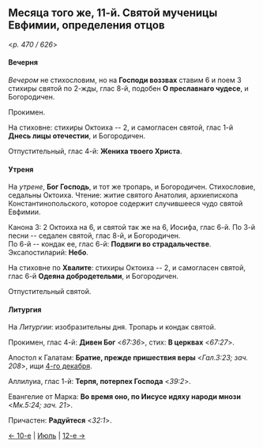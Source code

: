 
## Месяца того же, 11-й. Святой мученицы Евфимии, определения отцов

<*p. 470 / 626*>

#### Вечерня

*Вечером* не стихословим, но на **Господи воззвах** ставим 6 и поем 3 стихиры святой по 2-жды, 
глас 8-й, подобен **О преславнаго чудесе**, и Богородичен.  

Прокимен. 

На стиховне: стихиры Октоиха -- 2, и самогласен святой, глас 1-й **Днесь лицы отечестии**, и Богородичен.   

Отпустительный, глас 4-й: **Жениха твоего Христа**. 

#### Утреня

На *утрене*, **Бог Господь**, и тот же тропарь, и Богородичен.
Стихословие, седальны Октоиха. 
Чтение: житие святого Анатолия, архиепископа Константинопольского, которое содержит случившееся чудо святой 
Евфимии.  

Канона 3: 2 Октоиха на 6, и святой так же на 6, Иосифа, глас 6-й. 
По 3-й песни -- седален святой, глас 8-й, и Богородичен.    
По 6-й -- кондак ее, глас 6-й: **Подвиги во страдальчестве**. 
Эксапостиларий: **Небо**. 

На стиховне по **Хвалите**: стихиры Октоиха -- 2, и самогласен святой, глас 6-й **Одеяна добродетельми**, 
и Богородичен. 

Отпустительный святой. 

#### Литургия

На *Литургии*: изобразительны дня. 
Тропарь и кондак святой.  

Прокимен, глас 4-й: **Дивен Бог** <*67:36*>, стих: **В церквах** <*67:27*>. 

Апостол к Галатам: **Братие, прежде пришествия веры** <*Гал.3:23; зач. 208*>, 
ищи [4-го декабря](../12_december/12_04_EUR.ru.md#Литургия). 

Аллилуиа, глас 1-й: **Терпя, потерпех Господа** <*39:2*>.

Евангелие от Марка: **Во время оно, по Иисусе идяху народи мнози** <*Мк.5:24; зач. 21*>.
 
Причастен: **Радуйтеся** <*32:1*>.  
 
[← 10-е](07_10_EUR.ru.md) | [Июль](README.md#11-й) | [12-е →](07_12_EUR.ru.md)
